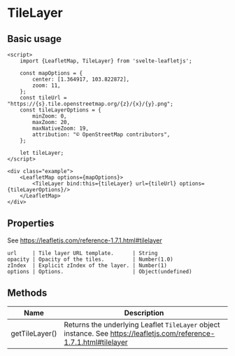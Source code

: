 # TileLayer

## Basic usage
```example height:400
<script>
    import {LeafletMap, TileLayer} from 'svelte-leafletjs';

    const mapOptions = {
        center: [1.364917, 103.822872],
        zoom: 11,
    };
    const tileUrl = "https://{s}.tile.openstreetmap.org/{z}/{x}/{y}.png";
    const tileLayerOptions = {
        minZoom: 0,
        maxZoom: 20,
        maxNativeZoom: 19,
        attribution: "© OpenStreetMap contributors",
    };

    let tileLayer;
</script>

<div class="example">
    <LeafletMap options={mapOptions}>
        <TileLayer bind:this={tileLayer} url={tileUrl} options={tileLayerOptions}/>
    </LeafletMap>
</div>
```

## Properties

See https://leafletjs.com/reference-1.7.1.html#tilelayer

```properties
url     | Tile layer URL template.      | String
opacity | Opacity of the tiles.         | Number(1.0)
zIndex  | Explicit zIndex of the layer. | Number(1)
options | Options.                      | Object(undefined)
```

## Methods

| Name           | Description |
|----------------|-------------|
| getTileLayer() | Returns the underlying Leaflet `TileLayer` object instance. See https://leafletjs.com/reference-1.7.1.html#tilelayer |
